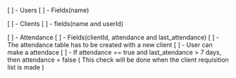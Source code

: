 [ ] - Users
  [ ] - Fields(name)

[ ] - Clients
  [ ] - fields(name and userId)

[ ] - Attendance
  [ ] - Fields(clientId, attendance and last_attendance)
  [ ] - The attendance table has to be created with a new client
  [ ] - User can make a attendace
  [ ] - If attendance == true and last_atendance > 7 days, then attendance = false ( This check will be done when the client requisition list is made )
  
